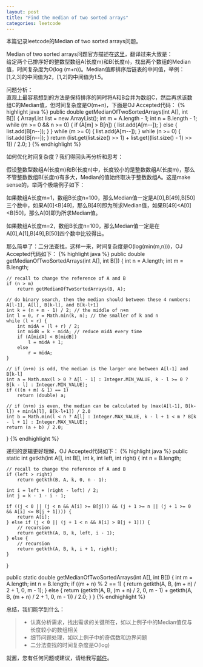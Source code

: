 ```yaml
---
layout: post
title: "Find the median of two sorted arrays"
categories: leetcode
---
```


本篇记录leetcode的Median of two sorted arrays问题。

Median of two sorted arrays问题官方描述在[这里](https://oj.leetcode.com/problems/median-of-two-sorted-arrays/)，翻译过来大致是：<br />
给定两个已排序好的整数型数组A(长度m)和B(长度n)，找出两个数组的Median值，时间复杂度为O(log (m+n))。Median值即排序后链表的中间值，举例：[1,2,3]的中间值为2，[1,2]的中间值为1.5。

问题分析：
<br />
直观上最容易想到的方法是保持排序的同时将A和B合并为数组C，然后再求该数组C的Median值，但时间复杂度是O(m+n)，下面是OJ Accepted代码：
{% highlight java %}
public double getMedianOfTwoSortedArrays(int A[], int B[]) {
    ArrayList<Integer> list = new ArrayList<Integer>();
    int m = A.length - 1;
    int n = B.length - 1;
    while (m >= 0 && n >= 0) {
        if (A[m] > B[n]) {
            list.add(A[m--]);
        } else {
            list.add(B[n--]);
        }
    }
    while (m >= 0) {
        list.add(A[m--]);
    }
    while (n >= 0) {
        list.add(B[n--]);
    }
    return (list.get(list.size() >> 1) + list.get((list.size() - 1) >> 1)) / 2.0;
}
{% endhighlight %}

如何优化时间复杂度？我们得回头再分析和思考：

假设整数型数组A(长度m)和B(长度n)中，长度较小的是整数数组A(长度m)，那么不管整数数组B(长度n)有多大，Median的值始终取决于整数数组A。这是make sense的，举两个极端例子如下：

如果数组A长度m=1，数组B长度n=100，那么Median值一定是A[0],B[49],B[50]三个数中，如果A[0]<B[49]，那么B[49]即为所求Median值，如果B[49]<A[0]<B[50]，那么A[0]即为所求Median值。

如果数组A长度m=2，数组B长度n=100，那么Median值一定是在A[0],A[1],B[49],B[50]四个数中比较得出。

那么简单了：二分法查找，这样一来，时间复杂度是O(log(min(m,n)))，OJ Accepted代码如下：
{% highlight java %}
public double getMedianOfTwoSortedArrays(int A[], int B[]) {
    int n = A.length;
    int m = B.length;

    // recall to change the reference of A and B
    if (n > m)
        return getMedianOfTwoSortedArrays(B, A);

    // do binary search, then the median should between these 4 numbers: A[l-1], A[l], B[k-l], and B[k-l+1]
    int k = (n + m - 1) / 2; // the middle of n+m
    int l = 0, r = Math.min(k, n); // the smaller of k and n
    while (l < r) {
        int midA = (l + r) / 2;
        int midB = k - midA; // reduce midA every time
        if (A[midA] < B[midB])
            l = midA + 1;
        else
            r = midA;
    }

    // if (n+m) is odd, the median is the larger one between A[l-1] and B[k-l]
    int a = Math.max(l > 0 ? A[l - 1] : Integer.MIN_VALUE, k - l >= 0 ? B[k - l] : Integer.MIN_VALUE);
    if (((n + m) & 1) == 1)
        return (double) a;

    // if (n+m) is even, the median can be calculated by (max(A[l-1], B[k-l]) + min(A[l], B[k-l+1]) / 2.0
    int b = Math.min(l < n ? A[l] : Integer.MAX_VALUE, k - l + 1 < m ? B[k - l + 1] : Integer.MAX_VALUE);
    return (a + b) / 2.0;
}
{% endhighlight %}

递归的逻辑更好理解，OJ Accepted代码如下：
{% highlight java %}
public static int getkth(int A[], int B[], int k, int left, int right) {
    int n = B.length;

    // recall to change the reference of A and B
    if (left > right)
        return getkth(B, A, k, 0, n - 1);

    int i = left + (right - left) / 2;
    int j = k - 1 - i - 1;

    if ((j < 0 || (j < n && A[i] >= B[j])) && (j + 1 >= n || (j + 1 >= 0 && A[i] <= B[j + 1]))) {
        return A[i];
    } else if (j < 0 || (j + 1 < n && A[i] > B[j + 1])) {
        // recursion
        return getkth(A, B, k, left, i - 1);
    } else {
        // recursion
        return getkth(A, B, k, i + 1, right);
    }
}

public static double getMedianOfTwoSortedArrays(int A[], int B[]) {
    int m = A.length;
    int n = B.length;
    if ((m + n) % 2 == 1) {
        return getkth(A, B, (m + n) / 2 + 1, 0, m - 1);
    } else {
        return (getkth(A, B, (m + n) / 2, 0, m - 1) + getkth(A, B, (m + n) / 2 + 1, 0, m - 1)) / 2.0;
    }
}
{% endhighlight %}

总结，我们能学到什么：
>* 认真分析需求，找出需求的关键所在，如以上例子中的Median值仅与长度较小的数组相关
>* 细节问题处理，如以上例子中的奇偶数和边界问题
>* 二分法查找的时间复杂度是O(log)

就酱，您有任何问题或建议，请给我写[邮件](mailto:yinwer81@gmail.com)。
